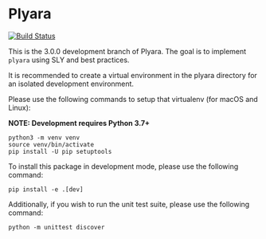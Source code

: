# Plyara
[![Build Status](https://travis-ci.com/plyara/plyara.svg?branch=prep-3.0)](https://travis-ci.com/plyara/plyara)

This is the 3.0.0 development branch of Plyara. The goal is to implement `plyara` using SLY and best practices.

It is recommended to create a virtual environment in the plyara directory for an isolated development environment.

Please use the following commands to setup that virtualenv (for macOS and Linux):

**NOTE: Development requires Python 3.7+**

```
python3 -m venv venv
source venv/bin/activate
pip install -U pip setuptools
```

To install this package in development mode, please use the following command:

```
pip install -e .[dev]
```

Additionally, if you wish to run the unit test suite, please use the following command:

```
python -m unittest discover
````
